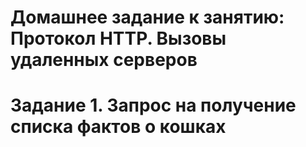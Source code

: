 # Домашнее задание к занятию: Протокол HTTP. Вызовы удаленных серверов
# Задание 1. Запрос на получение списка фактов о кошках